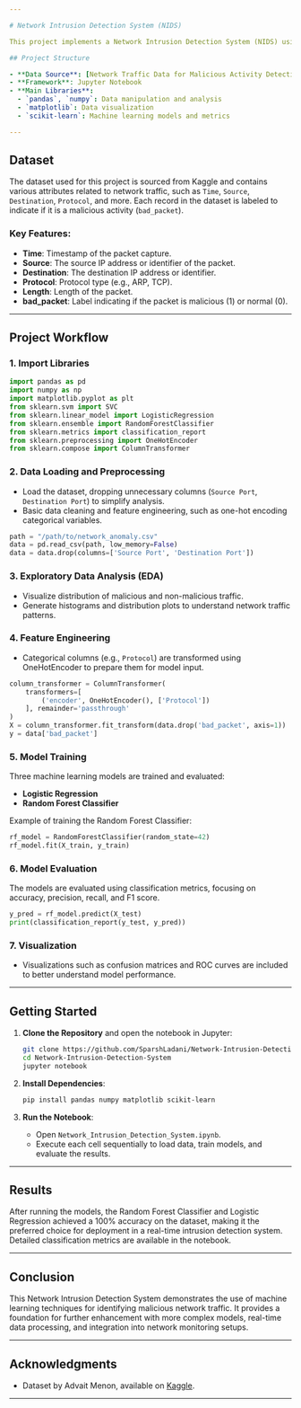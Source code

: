 ```yaml
---

# Network Intrusion Detection System (NIDS)

This project implements a Network Intrusion Detection System (NIDS) using Python and machine learning techniques. It utilizes a dataset from Kaggle to identify malicious activities within network traffic using GNS3, Pyshark and Simple Mail Transfer protocol. The primary objective is to classify network activity as normal or malicious based on features in network traffic data. Please Note that this project is currently under development.

## Project Structure

- **Data Source**: [Network Traffic Data for Malicious Activity Detection](https://www.kaggle.com/datasets/advaitnmenon/network-traffic-data-malicious-activity-detection)
- **Framework**: Jupyter Notebook
- **Main Libraries**:
  - `pandas`, `numpy`: Data manipulation and analysis
  - `matplotlib`: Data visualization
  - `scikit-learn`: Machine learning models and metrics

---
```


## Dataset

The dataset used for this project is sourced from Kaggle and contains various attributes related to network traffic, such as `Time`, `Source`, `Destination`, `Protocol`, and more. Each record in the dataset is labeled to indicate if it is a malicious activity (`bad_packet`).

### Key Features:

- **Time**: Timestamp of the packet capture.
- **Source**: The source IP address or identifier of the packet.
- **Destination**: The destination IP address or identifier.
- **Protocol**: Protocol type (e.g., ARP, TCP).
- **Length**: Length of the packet.
- **bad_packet**: Label indicating if the packet is malicious (1) or normal (0).

---

## Project Workflow

### 1. **Import Libraries**

   ```python
   import pandas as pd
   import numpy as np
   import matplotlib.pyplot as plt
   from sklearn.svm import SVC
   from sklearn.linear_model import LogisticRegression
   from sklearn.ensemble import RandomForestClassifier
   from sklearn.metrics import classification_report
   from sklearn.preprocessing import OneHotEncoder
   from sklearn.compose import ColumnTransformer
   ```

### 2. **Data Loading and Preprocessing**

   - Load the dataset, dropping unnecessary columns (`Source Port`, `Destination Port`) to simplify analysis.
   - Basic data cleaning and feature engineering, such as one-hot encoding categorical variables.

   ```python
   path = "/path/to/network_anomaly.csv"
   data = pd.read_csv(path, low_memory=False)
   data = data.drop(columns=['Source Port', 'Destination Port'])
   ```

### 3. **Exploratory Data Analysis (EDA)**

   - Visualize distribution of malicious and non-malicious traffic.
   - Generate histograms and distribution plots to understand network traffic patterns.

### 4. **Feature Engineering**

   - Categorical columns (e.g., `Protocol`) are transformed using OneHotEncoder to prepare them for model input.

   ```python
   column_transformer = ColumnTransformer(
       transformers=[
           ('encoder', OneHotEncoder(), ['Protocol'])
       ], remainder='passthrough'
   )
   X = column_transformer.fit_transform(data.drop('bad_packet', axis=1))
   y = data['bad_packet']
   ```

### 5. **Model Training**

   Three machine learning models are trained and evaluated:
   - **Logistic Regression**
   - **Random Forest Classifier**

   Example of training the Random Forest Classifier:

   ```python
   rf_model = RandomForestClassifier(random_state=42)
   rf_model.fit(X_train, y_train)
   ```

### 6. **Model Evaluation**

   The models are evaluated using classification metrics, focusing on accuracy, precision, recall, and F1 score.

   ```python
   y_pred = rf_model.predict(X_test)
   print(classification_report(y_test, y_pred))
   ```

### 7. **Visualization**

   - Visualizations such as confusion matrices and ROC curves are included to better understand model performance.

---

## Getting Started

1. **Clone the Repository** and open the notebook in Jupyter:
   ```bash
   git clone https://github.com/SparshLadani/Network-Intrusion-Detection-System.git
   cd Network-Intrusion-Detection-System
   jupyter notebook
   ```

2. **Install Dependencies**:
   ```bash
   pip install pandas numpy matplotlib scikit-learn
   ```

3. **Run the Notebook**:
   - Open `Network_Intrusion_Detection_System.ipynb`.
   - Execute each cell sequentially to load data, train models, and evaluate the results.

---

## Results

After running the models, the Random Forest Classifier and Logistic Regression achieved a 100% accuracy on the dataset, making it the preferred choice for deployment in a real-time intrusion detection system. Detailed classification metrics are available in the notebook.

---

## Conclusion

This Network Intrusion Detection System demonstrates the use of machine learning techniques for identifying malicious network traffic. It provides a foundation for further enhancement with more complex models, real-time data processing, and integration into network monitoring setups.

---

## Acknowledgments

- Dataset by Advait Menon, available on [Kaggle](https://www.kaggle.com/datasets/advaitnmenon/network-traffic-data-malicious-activity-detection).

--- 
